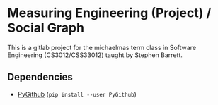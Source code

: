 # Measuring Engineering (Project) / Social Graph

This is a gitlab project for the michaelmas term class in Software
Engineering (CS3012/CSS33012) taught by Stephen Barrett.

## Dependencies

- [PyGithub](https://github.com/PyGithub/PyGithub)
  (`pip install --user PyGithub`)
